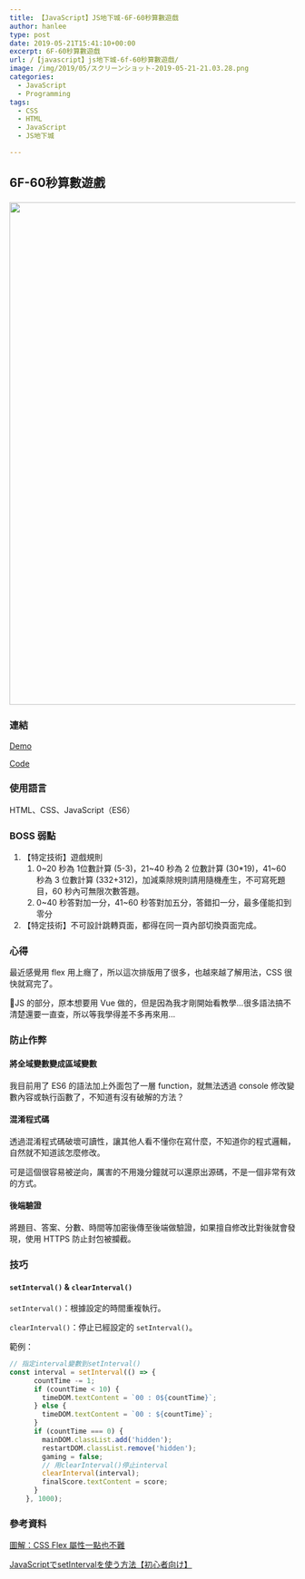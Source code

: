 ```yaml
---
title: 【JavaScript】JS地下城-6F-60秒算數遊戲
author: hanlee
type: post
date: 2019-05-21T15:41:10+00:00
excerpt: 6F-60秒算數遊戲
url: /【javascript】js地下城-6f-60秒算數遊戲/
image: /img/2019/05/スクリーンショット-2019-05-21-21.03.28.png
categories:
  - JavaScript
  - Programming
tags:
  - CSS
  - HTML
  - JavaScript
  - JS地下城

---
```

## 6F-60秒算數遊戲<figure class="wp-block-image">

<img loading="lazy" width="1024" height="886" src="https://blog.hanlee.co/wp-content/uploads/2019/05/スクリーンショット-2019-05-21-21.03.28-1024x886.png" alt="" class="wp-image-289" srcset="https://blog.hanlee.co/wp-content/uploads/2019/05/スクリーンショット-2019-05-21-21.03.28-1024x886.png 1024w, https://blog.hanlee.co/wp-content/uploads/2019/05/スクリーンショット-2019-05-21-21.03.28-300x260.png 300w, https://blog.hanlee.co/wp-content/uploads/2019/05/スクリーンショット-2019-05-21-21.03.28-768x665.png 768w, https://blog.hanlee.co/wp-content/uploads/2019/05/スクリーンショット-2019-05-21-21.03.28.png 1106w" sizes="(max-width: 1024px) 100vw, 1024px" /> </figure> 

### 連結

<a href="https://hannoeru.github.io/sec-game/" target="_blank" rel="noreferrer noopener" aria-label=" (新しいタブで開く)">Demo</a>

<a href="https://github.com/hannoeru/sec-game" target="_blank" rel="noreferrer noopener" aria-label=" (新しいタブで開く)">Code</a>

### 使用語言

HTML、CSS、JavaScript（ES6）

### BOSS 弱點

  1. 【特定技術】遊戲規則
      1. 0~20 秒為 1位數計算 (5-3)，21~40 秒為 2 位數計算 (30*19)，41~60 秒為 3 位數計算 (332+312)，加減乘除規則請用隨機產生，不可寫死題目，60 秒內可無限次數答題。
      2. 0~40 秒答對加一分，41~60 秒答對加五分，答錯扣一分，最多僅能扣到零分
  2. 【特定技術】不可設計跳轉頁面，都得在同一頁內部切換頁面完成。

### 心得

最近感覺用 flex 用上癮了，所以這次排版用了很多，也越來越了解用法，CSS 很快就寫完了。

JS 的部分，原本想要用 Vue 做的，但是因為我才剛開始看教學&#8230;很多語法搞不清楚還要一直查，所以等我學得差不多再來用&#8230;

### 防止作弊

#### 將全域變數變成區域變數

我目前用了 ES6 的語法加上外面包了一層 function，就無法透過 console 修改變數內容或執行函數了，不知道有沒有破解的方法？

#### 混淆程式碼

透過混淆程式碼破壞可讀性，讓其他人看不懂你在寫什麼，不知道你的程式邏輯，自然就不知道該怎麼修改。

可是這個很容易被逆向，厲害的不用幾分鐘就可以還原出源碼，不是一個非常有效的方式。

#### 後端驗證

將題目、答案、分數、時間等加密後傳至後端做驗證，如果擅自修改比對後就會發現，使用 HTTPS 防止封包被攔截。

### 技巧

#### `setInterval()` & `clearInterval()`

`setInterval()`：根據設定的時間重複執行。

`clearInterval()`：停止已經設定的 `setInterval()`。

範例：

```js
// 指定interval變數到setInterval()
const interval = setInterval(() => {
      countTime -= 1;
      if (countTime < 10) {
        timeDOM.textContent = `00 : 0${countTime}`;
      } else {
        timeDOM.textContent = `00 : ${countTime}`;
      }
      if (countTime === 0) {
        mainDOM.classList.add('hidden');
        restartDOM.classList.remove('hidden');
        gaming = false;
        // 用clearInterval()停止interval
        clearInterval(interval);
        finalScore.textContent = score;
      }
    }, 1000);
```

### 參考資料

<a href="https://wcc723.github.io/css/2017/07/21/css-flex/" target="_blank" rel="noreferrer noopener" aria-label=" (新しいタブで開く)">圖解：CSS Flex 屬性一點也不難</a>

<a href="https://techacademy.jp/magazine/5537" target="_blank" rel="noreferrer noopener" aria-label=" (新しいタブで開く)">JavaScriptでsetIntervalを使う方法【初心者向け】</a>